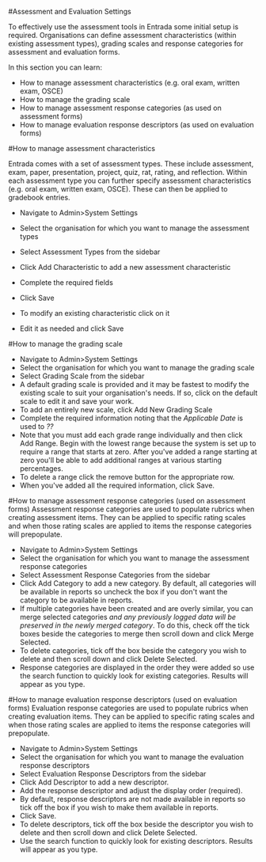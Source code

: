 #Assessment and Evaluation Settings

To effectively use the assessment tools in Entrada some initial setup is required.  Organisations can define assessment characteristics (within existing assessment types), grading scales and response categories for assessment and evaluation forms.

In this section you can learn:
* How to manage assessment characteristics (e.g. oral exam, written exam, OSCE)
* How to manage the grading scale
* How to manage assessment response categories (as used on assessment forms)
* How to manage evaluation response descriptors (as used on evaluation forms)

#How to manage assessment characteristics

Entrada comes with a set of assessment types.  These include assessment, exam, paper, presentation, project, quiz, rat, rating, and reflection.  Within each assessment type you can further specify assessment characteristics (e.g. oral exam, written exam, OSCE).  These can then be applied to gradebook entries.

* Navigate to Admin>System Settings
* Select the organisation for which you want to manage the assessment types
* Select Assessment Types from the sidebar
* Click Add Characteristic to add a new assessment characteristic
* Complete the required fields
* Click Save

* To modify an existing characteristic click on it
* Edit it as needed and click Save

#How to manage the grading scale
* Navigate to Admin>System Settings
* Select the organisation for which you want to manage the grading scale
* Select Grading Scale from the sidebar
* A default grading scale is provided and it may be fastest to modify the existing scale to suit your organisation's needs.  If so, click on the default scale to edit it and save your work.
* To add an entirely new scale, click Add New Grading Scale
* Complete the required information noting that the *Applicable Date* is used to *??*
* Note that you must add each grade range individually and then click Add Range.  Begin with the lowest range because the system is set up to require a range that starts at zero.  After you've added a range starting at zero you'll be able to add additional ranges at various starting percentages.
* To delete a range click the remove button for the appropriate row.
* When you've added all the required information, click Save.

#How to manage assessment response categories (used on assessment forms)
Assessment response categories are used to populate rubrics when creating assessment items.  They can be applied to specific rating scales and when those rating scales are applied to items the response categories will prepopulate.
* Navigate to Admin>System Settings
* Select the organisation for which you want to manage the assessment response categories
* Select Assessment Response Categories from the sidebar
* Click Add Category to add a new category. By default, all categories will be available in reports so uncheck the box if you don't want the category to be available in reports.
* If multiple categories have been created and are overly similar, you can merge selected categories *and any previously logged data will be preserved in the newly merged category*.  To do this, check off the tick boxes beside the categories to merge then scroll down and click Merge Selected.
* To delete categories, tick off the box beside the category you wish to delete and then scroll down and click Delete Selected.
* Response categories are displayed in the order they were added so use the search function to quickly look for existing categories.  Results will appear as you type.

#How to manage evaluation response descriptors (used on evaluation forms)
Evaluation response categories are used to populate rubrics when creating evaluation items.  They can be applied to specific rating scales and when those rating scales are applied to items the response categories will prepopulate.
* Navigate to Admin>System Settings
* Select the organisation for which you want to manage the evaluation response descriptors
* Select Evaluation Response Descriptors from the sidebar
* Click Add Descriptor to add a new descriptor.
* Add the response descriptor and adjust the display order (required).
* By default, response descriptors are not made available in reports so tick off the box if you wish to make them available in reports.
* Click Save.
* To delete descriptors, tick off the box beside the descriptor you wish to delete and then scroll down and click Delete Selected.
* Use the search function to quickly look for existing descriptors.  Results will appear as you type.
